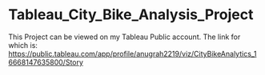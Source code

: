 # Tableau_City_Bike_Analysis_Project
This Project can be viewed on my Tableau Public account. The link for which is:
https://public.tableau.com/app/profile/anugrah2219/viz/CityBikeAnalytics_16668147635800/Story
